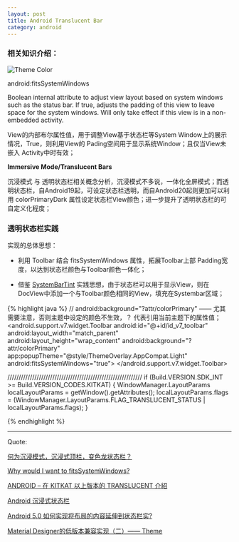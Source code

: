 ```yaml
---
layout: post
title: Android Translucent Bar
category: android
---
```


###  相关知识介绍：

![Theme Color](http://7xqncp.com1.z0.glb.clouddn.com/assets/img/20160412/md_color_theme_setting.png)


android:fitsSystemWindows

Boolean internal attribute to adjust view layout based on system windows such as the status bar. If true, adjusts the padding of this view to leave space for the system windows. Will only take effect if this view is in a non-embedded activity.

View的内部布尔属性值，用于调整View基于状态栏等System Window上的展示情况，True，则利用View的 Pading空间用于显示系统Window；且仅当View未嵌入 Activity中时有效；


**Immersive Mode/Translucent Bars**

沉浸模式 与 透明状态栏相关概念分析，沉浸模式不多说，一体化全屏模式；而透明状态栏，自Android19起，可设定状态栏透明，而自Android20起则更加可以利用 colorPrimaryDark 属性设定状态栏View颜色；进一步提升了透明状态栏的可自定义化程度；



###  透明状态栏实践

实现的总体思想：

*  利用 Toolbar 结合 fitsSystemWindows 属性，拓展Toolbar上部 Padding宽度，以达到状态栏颜色与Toolbar颜色一体化；

*  借鉴 [SystemBarTint](https://github.com/jgilfelt/SystemBarTint) 实践思想，由于状态栏可以用于显示View，则在DocView中添加一个与Toolbar颜色相同的View，填充在Systembar区域；


{% highlight java %}
  // android:background="?attr/colorPrimary" ——  尤其需要注意，否则主题中设定的颜色不生效，？ 代表引用当前主题下的属性值；
  <android.support.v7.widget.Toolbar
      android:id="@+id/id_v7_toolbar"
      android:layout_width="match_parent"
      android:layout_height="wrap_content"
      android:background="?attr/colorPrimary"
      app:popupTheme="@style/ThemeOverlay.AppCompat.Light"
      android:fitsSystemWindows="true">
  </android.support.v7.widget.Toolbar>

  ////////////////////////////////////////////////////////////
  if (Build.VERSION.SDK_INT >= Build.VERSION_CODES.KITKAT) {
   WindowManager.LayoutParams localLayoutParams = getWindow().getAttributes();
   localLayoutParams.flags = (WindowManager.LayoutParams.FLAG_TRANSLUCENT_STATUS | localLayoutParams.flags);
  }

{% endhighlight %}  

---

Quote:

[何为沉浸模式，沉浸式顶栏，变色龙状态栏？](https://www.zhihu.com/question/24908570/answer/86427977)


[Why would I want to fitsSystemWindows?](https://medium.com/google-developers/why-would-i-want-to-fitssystemwindows-4e26d9ce1eec#.9852i2fsy)

[ANDROID – 在 KITKAT 以上版本的 TRANSLUCENT 介紹](http://blog.mosil.biz/2014/01/android-transparent-kitkat/)

[Android 沉浸式状态栏](http://blog.csdn.net/lmj623565791/article/details/48649563)

[Android 5.0 如何实现将布局的内容延伸到状态栏实?](https://www.zhihu.com/question/31468556)

[Material Designer的低版本兼容实现（二）—— Theme](http://www.cnblogs.com/tianzhijiexian/p/4081562.html)
